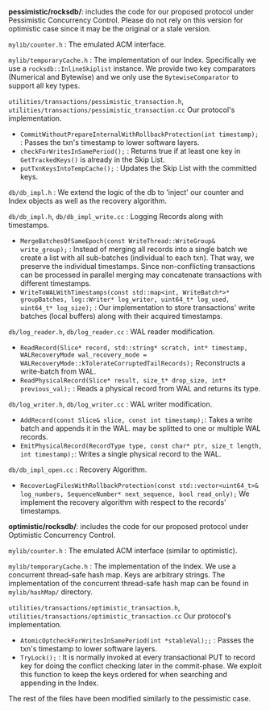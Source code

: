 **pessimistic/rocksdb/**: includes the code for our proposed protocol under Pessimistic Concurrency Control. Please do not rely on this version for optimistic case since it may be the original or a stale version.

`mylib/counter.h` : The emulated ACM interface.

`mylib/temporaryCache.h` :  The implementation of our Index. Specifically we use a `rocksdb::InlineSkiplist` instance. We provide two key comparators (Numerical and Bytewise) and we only use the `BytewiseComparator` to support all key types.

`utilities/transactions/pessimistic_transaction.h`, `utilities/transactions/pessimistic_transaction.cc` 
Our protocol's implementation.
- `CommitWithoutPrepareInternalWithRollbackProtection(int timestamp);` : Passes the txn's timestamp to lower software layers.
- `checkForWritesInSamePeriod();` : Returns true if at least one key in `GetTrackedKeys()` is already in the Skip List.
- `putTxnKeysIntoTempCache();` : Updates the Skip List with the committed keys.

`db/db_impl.h` : We extend the logic of the db to 'inject' our counter and Index objects as well as the recovery algorithm.

`db/db_impl.h`, `db/db_impl_write.cc` : Logging Records along with timestamps.
- `MergeBatchesOfSameEpoch(const WriteThread::WriteGroup& write_group);` : Instead of merging all records into a single batch we create a list with all sub-batches (individual to each txn). That way, we preserve the individual timestamps. Since non-conflicting transactions can be processed in parallel merging may concatenate transactions with different timestamps.
- `WriteToWALWithTimestamps(const std::map<int, WriteBatch*>* groupBatches,
                           log::Writer* log_writer, uint64_t* log_used,
                           uint64_t* log_size);` : Our implementation to store transactions' write batches (local buffers) along with their acquired timestamps.

`db/log_reader.h`, `db/log_reader.cc` : WAL reader modification.
- `ReadRecord(Slice* record, std::string* scratch, int* timestamp, WALRecoveryMode wal_recovery_mode = WALRecoveryMode::kTolerateCorruptedTailRecords);` Reconstructs a write-batch from WAL.
- `ReadPhysicalRecord(Slice* result, size_t* drop_size, int* previous_val);` : Reads a physical record from WAL and returns its type.

`db/log_writer.h`, `db/log_writer.cc` : WAL writer modification.
- `AddRecord(const Slice& slice, const int timestamp);`: Takes a write batch and appends it in the WAL. may be splitted to one or multiple WAL records.
- `EmitPhysicalRecord(RecordType type, const char* ptr, size_t length,
                               int timestamp);`: Writes a single physical record to the WAL.


`db/db_impl_open.cc` : Recovery Algorithm.
- `RecoverLogFilesWithRollbackProtection(const std::vector<uint64_t>& log_numbers,
             SequenceNumber* next_sequence, bool read_only);` We implement the recovery algorithm with respect to the records' timestamps.





**optimistic/rocksdb/**: includes the code for our proposed protocol under Optimistic Concurrency Control. 

`mylib/counter.h` : The emulated ACM interface (similar to optimistic).

`mylib/temporaryCache.h` :  The implementation of the Index. We use a concurrent thread-safe hash map. Keys are arbitrary strings.  The implementation of the concurrent thread-safe hash map can be found in `mylib/hashMap/` directory.

`utilities/transactions/optimistic_transaction.h`, `utilities/transactions/optimistic_transaction.cc` 
Our protocol's implementation.
- `AtomicOptcheckForWritesInSamePeriod(int *stableVal);;` : Passes the txn's timestamp to lower software layers.
- `TryLock();` : It is normally invoked at every transactional PUT  to record key for doing the conflict checking later in the commit-phase. We exploit this function to keep the keys ordered for when searching and appending in the Index.

The rest of the files have been modified similarly to the pessimistic case.

